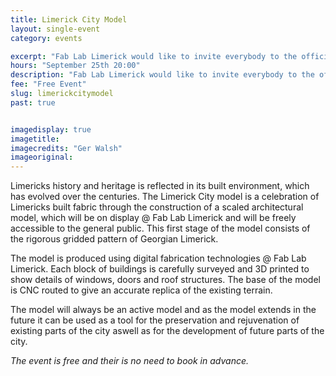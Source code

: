 ```yaml
---
title: Limerick City Model
layout: single-event
category: events

excerpt: "Fab Lab Limerick would like to invite everybody to the official unveiling of Limerick City Model."
hours: "September 25th 20:00"
description: "Fab Lab Limerick would like to invite everybody to the official unveiling of Limerick City Model. September 25th 20:00"
fee: "Free Event"
slug: limerickcitymodel
past: true


imagedisplay: true
imagetitle:
imagecredits: "Ger Walsh"
imageoriginal:
---
```


Limericks history and heritage is reflected in its built environment, which has evolved over the centuries. The Limerick City model is a celebration of Limericks built fabric through the construction of a scaled architectural model, which will be on display @ Fab Lab Limerick and will be freely accessible to the general public. This first stage of the model consists of the rigorous gridded pattern of Georgian Limerick.

The model is produced using digital fabrication technologies @ Fab Lab Limerick. Each block of buildings is carefully surveyed and 3D printed to show details of windows, doors and roof structures. The base of the model is CNC routed to give an accurate replica of the existing terrain.

The model will always be an active model and as the model extends in the future it can be used as a tool for the preservation and rejuvenation of existing parts of the city aswell as for the development of future parts of the city.

*The event is free and their is no need to book in advance.*
